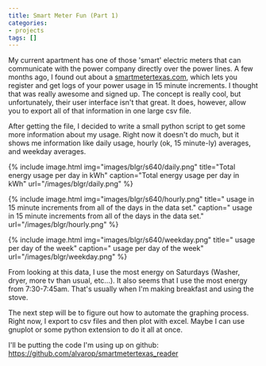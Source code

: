 ```yaml
---
title: Smart Meter Fun (Part 1)
categories:
- projects
tags: []
---
```

My current apartment has one of those 'smart' electric meters that can communicate with the power company directly over the power lines. A few months ago, I found out about a <a href="http://www.smartmetertexas.com/" target="_blank">smartmetertexas.com</a>, which lets you register and get logs of your power usage in 15 minute increments. I thought that was really awesome and signed up. The concept is really cool, but unfortunately, their user interface isn't that great. It does, however, allow you to export all of that information in one large csv file.

After getting the file, I decided to write a small python script to get some more information about my usage. Right now it doesn't do much, but it shows me information like daily usage, hourly (ok, 15 minute-ly) averages, and weekday averages.

{% include image.html
            img="images/blgr/s640/daily.png"
            title="Total energy usage per day in kWh"
            caption="Total energy usage per day in kWh"
            url="/images/blgr/daily.png" %}

{% include image.html
            img="images/blgr/s640/hourly.png"
            title=" usage in 15 minute increments from all of the days in the data set."
            caption=" usage in 15 minute increments from all of the days in the data set."
            url="/images/blgr/hourly.png" %}

{% include image.html
            img="images/blgr/s640/weekday.png"
            title=" usage per day of the week"
            caption=" usage per day of the week"
            url="/images/blgr/weekday.png" %}

From looking at this data, I use the most energy on Saturdays (Washer, dryer, more tv than usual, etc...). It also seems that I use the most energy from 7:30-7:45am. That's usually when I'm making breakfast and using the stove.

The next step will be to figure out how to automate the graphing process. Right now, I export to csv files and then plot with excel. Maybe I can use gnuplot or some python extension to do it all at once.

I'll be putting the code I'm using up on github: <a href="https://github.com/alvarop/smartmetertexas_reader" target="_blank">https://github.com/alvarop/smartmetertexas_reader</a>


